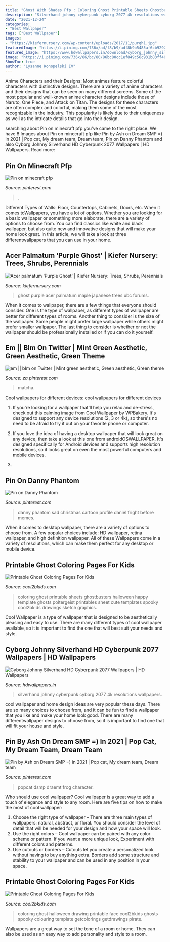 ```yaml
---
title: "Ghost With Shades Pfp : Coloring Ghost Printable Sheets Ghostbusters Halloween Happy Template Ghosts Poltergeist Printables Sheet Cute Templates Spooky Cool2bkids Drawings Sketch Graphics"
description: "Silverhand johnny cyberpunk cyborg 2077 4k resolutions wallpapers"
date: "2021-12-24"
categories:
- "Best Wallpaper"
tags: ["Best Wallpaper"]
images:
- "https://kiefernursery.com/wp-content/uploads/2017/11/purgh1.jpg"
featuredImage: "https://i.pinimg.com/736x/ad/f8/b9/adf8b9b5485af6cb9292430bf42e25c6.jpg"
featured_image: "https://www.hdwallpapers.in/download/cyborg_johnny_silverhand_hd_cyberpunk_2077-1280x720.jpg"
image: "https://i.pinimg.com/736x/86/bc/80/86bc80cc1ef849c56c931b83ff48e205--danny-phantom-danny-odonoghue.jpg"
ShowToc: true
author: "Lysanne Konopelski IV"
---
```



Anime Characters and their Designs: Most animes feature colorful characters with distinctive designs.
There are a variety of anime characters and their designs that can be seen on many different screens. Some of the most popular and well-known anime character designs include those of Naruto, One Piece, and Attack on Titan. The designs for these characters are often complex and colorful, making them some of the most recognizable in the industry. This popularity is likely due to their uniqueness as well as the intricate details that go into their design.

	

		
searching about Pin on minecraft pfp you've came to the right place. We have 8 Images about Pin on minecraft pfp like Pin by Ash on Dream SMP =) in 2021 | Pop cat, My dream team, Dream team, Pin on Danny Phantom and also Cyborg Johnny Silverhand HD Cyberpunk 2077 Wallpapers | HD Wallpapers. Read more:
		
    
## Pin On Minecraft Pfp

<img loading=lazy src="https://i.pinimg.com/736x/a3/27/e2/a327e22056039f253417f4d1072ef94e.jpg" onerror="this.onerror=null;this.src='https://tse3.mm.bing.net/th?id=OIP.O3a0FNtcKjC9UOMBXZolvAHaEc&amp;pid=15.1';" alt="Pin on minecraft pfp">

_Source: pinterest.com_

>. 

	

Different Types of Walls: Floor, Countertops, Cabinets, Doors, etc.
When it comes toWallpapers, you have a lot of options. Whether you are looking for a basic wallpaper or something more elaborate, there are a variety of options to choose from. You can find classics like white and black wallpaper, but also quite new and innovative designs that will make your home look great. In this article, we will take a look at three differentwallpapers that you can use in your home.

    
## Acer Palmatum ‘Purple Ghost’ | Kiefer Nursery: Trees, Shrubs, Perennials

<img loading=lazy src="https://kiefernursery.com/wp-content/uploads/2017/11/purgh1.jpg" onerror="this.onerror=null;this.src='https://tse1.mm.bing.net/th?id=OIP.9H-8htBWKVApjnga4hMqtwHaE8&amp;pid=15.1';" alt="Acer palmatum ‘Purple Ghost’ | Kiefer Nursery: Trees, Shrubs, Perennials">

_Source: kiefernursery.com_

>ghost purple acer palmatum maple japanese trees ubc forums. 

	

When it comes to wallpaper, there are a few things that everyone should consider. One is the type of wallpaper, as different types of wallpaper are better for different types of rooms. Another thing to consider is the size of the wallpaper. Some people might prefer large wallpaper while others might prefer smaller wallpaper. The last thing to consider is whether or not the wallpaper should be professionally installed or if you can do it yourself.

    
## Em || BIm On Twitter | Mint Green Aesthetic, Green Aesthetic, Green Theme

<img loading=lazy src="https://i.pinimg.com/736x/76/7a/1e/767a1eb6edeef4a4a3e4650b3dc35dbb.jpg" onerror="this.onerror=null;this.src='https://tse2.mm.bing.net/th?id=OIP.LTHn8Qkh22sQmqVZKbodbAHaHa&amp;pid=15.1';" alt="em || bIm on Twitter | Mint green aesthetic, Green aesthetic, Green theme">

_Source: za.pinterest.com_

>matcha. 

	

Cool wallpapers for different devices:
cool wallpapers for different devices 

1. If you're looking for a wallpaper that'll help you relax and de-stress, check out this calming image from Cool Wallpaper by WPBakery. It's designed to support any device resolutions (2, 3 or 4k), so there's no need to be afraid to try it out on your favorite phone or computer.

2. If you love the idea of having a desktop wallpaper that will look great on any device, then take a look at this one from androidOSWALLPAPER. It's designed specifically for Android devices and supports high resolution resolutions, so it looks great on even the most powerful computers and mobile devices.

3.

    
## Pin On Danny Phantom

<img loading=lazy src="https://i.pinimg.com/736x/86/bc/80/86bc80cc1ef849c56c931b83ff48e205--danny-phantom-danny-odonoghue.jpg" onerror="this.onerror=null;this.src='https://tse1.mm.bing.net/th?id=OIP.G4niawces5rrmQeHNkM_VgAAAA&amp;pid=15.1';" alt="Pin on Danny Phantom">

_Source: pinterest.com_

>danny phantom sad christmas cartoon profile daniel fright before memes. 

	

When it comes to desktop wallpaper, there are a variety of options to choose from. A few popular choices include: HD wallpaper, retina wallpaper, and high definition wallpaper. All of these Wallpapers come in a variety of resolutions, which can make them perfect for any desktop or mobile device. 

    
## Printable Ghost Coloring Pages For Kids

<img loading=lazy src="https://www.cool2bkids.com/wp-content/uploads/2015/12/Happy-Ghost-Coloring-Pages.jpg" onerror="this.onerror=null;this.src='https://tse2.mm.bing.net/th?id=OIP.KF0Pkl-KAfJ0ibziFWh9NwHaLk&amp;pid=15.1';" alt="Printable Ghost Coloring Pages For Kids">

_Source: cool2bkids.com_

>coloring ghost printable sheets ghostbusters halloween happy template ghosts poltergeist printables sheet cute templates spooky cool2bkids drawings sketch graphics. 

	

Cool Wallpaper is a type of wallpaper that is designed to be aesthetically pleasing and easy to use. There are many different types of cool wallpaper available, so it is important to find the one that will best suit your needs and style.

    
## Cyborg Johnny Silverhand HD Cyberpunk 2077 Wallpapers | HD Wallpapers

<img loading=lazy src="https://www.hdwallpapers.in/download/cyborg_johnny_silverhand_hd_cyberpunk_2077-1280x720.jpg" onerror="this.onerror=null;this.src='https://tse4.mm.bing.net/th?id=OIP.KNPdnkgzP2mMfg5HcAqGNQHaEK&amp;pid=15.1';" alt="Cyborg Johnny Silverhand HD Cyberpunk 2077 Wallpapers | HD Wallpapers">

_Source: hdwallpapers.in_

>silverhand johnny cyberpunk cyborg 2077 4k resolutions wallpapers. 

	

cool wallpaper and home design ideas are very popular these days. There are so many choices to choose from, and it can be fun to find a wallpaper that you like and make your home look good. There are many differentwallpaper designs to choose from, so it is important to find one that will fit your house and style.

    
## Pin By Ash On Dream SMP =) In 2021 | Pop Cat, My Dream Team, Dream Team

<img loading=lazy src="https://i.pinimg.com/736x/ad/f8/b9/adf8b9b5485af6cb9292430bf42e25c6.jpg" onerror="this.onerror=null;this.src='https://tse4.mm.bing.net/th?id=OIP.RkeQGv-DFbdhfDWzdH6HFgAAAA&amp;pid=15.1';" alt="Pin by Ash on Dream SMP =) in 2021 | Pop cat, My dream team, Dream team">

_Source: pinterest.com_

>popcat dsmp draemt frog character. 

	

Who should use cool wallpaper?
Cool wallpaper is a great way to add a touch of elegance and style to any room. Here are five tips on how to make the most of cool wallpaper: 
1) Choose the right type of wallpaper – There are three main types of wallpapers: natural, abstract, or floral. You should consider the level of detail that will be needed for your design and how your space will look. 
2) Use the right colors – Cool wallpaper can be paired with any color scheme or pattern. If you want a more unique look, Experiment with different colors and patterns. 
3) Use cutouts or borders – Cutouts let you create a personalized look without having to buy anything extra. Borders add some structure and stability to your wallpaper and can be used in any position in your space.

    
## Printable Ghost Coloring Pages For Kids

<img loading=lazy src="https://www.cool2bkids.com/wp-content/uploads/2015/12/Halloween-Ghost-Coloring-Pages.jpg" onerror="this.onerror=null;this.src='https://tse1.mm.bing.net/th?id=OIP.57dpIlBDhYHdob7m1zwkpgHaKe&amp;pid=15.1';" alt="Printable Ghost Coloring Pages For Kids">

_Source: cool2bkids.com_

>coloring ghost halloween drawing printable face cool2bkids ghosts spooky colouring template getcolorings getdrawings pirate. 

	

Wallpapers are a great way to set the tone of a room or home. They can also be used as an easy way to add personality and style to a room.

